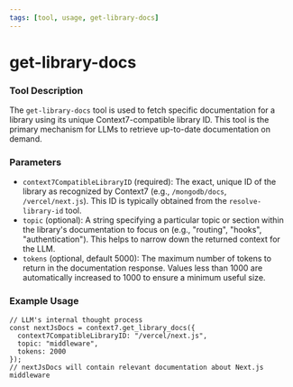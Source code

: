 ```yaml
---
tags: [tool, usage, get-library-docs]
---
```


# get-library-docs

### Tool Description

The `get-library-docs` tool is used to fetch specific documentation for a library using its unique Context7-compatible library ID. This tool is the primary mechanism for LLMs to retrieve up-to-date documentation on demand.

### Parameters

-   `context7CompatibleLibraryID` (required): The exact, unique ID of the library as recognized by Context7 (e.g., `/mongodb/docs`, `/vercel/next.js`). This ID is typically obtained from the `resolve-library-id` tool.
-   `topic` (optional): A string specifying a particular topic or section within the library's documentation to focus on (e.g., "routing", "hooks", "authentication"). This helps to narrow down the returned context for the LLM.
-   `tokens` (optional, default 5000): The maximum number of tokens to return in the documentation response. Values less than 1000 are automatically increased to 1000 to ensure a minimum useful size.

### Example Usage

```
// LLM's internal thought process
const nextJsDocs = context7.get_library_docs({
  context7CompatibleLibraryID: "/vercel/next.js",
  topic: "middleware",
  tokens: 2000
});
// nextJsDocs will contain relevant documentation about Next.js middleware
```
